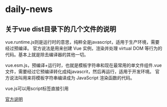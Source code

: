 # daily-news

## 关于vue dist目录下的几个文件的说明

vue.runtime.js则是运行时的意思，纯粹全是javascript，适用于生产环境，需要经过预编译。
官方说法是用来创建 Vue 实例，渲染并处理 virtual DOM 等行为的代码。基本上就是除去编译器的其他一切。

vue.esm.js，预编译+运行时，也就是模板字符串和现在最常用的单文件组件.vue文件，需要经过它预编译转化成纯javascrit，然后再运行，适用于开发环境。
官方说法叫用来将模板字符串编译成为 JavaScript 渲染函数的代码。

vue.js可以用script标签直接引用

[官方说明](https://cn.vuejs.org/v2/guide/installation.html)
